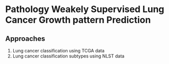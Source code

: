 # Pathology Weakely Supervised Lung Cancer Growth pattern Prediction

## Approaches

1. Lung cancer classification using TCGA data
2. Lung cancer classification subtypes using NLST data
